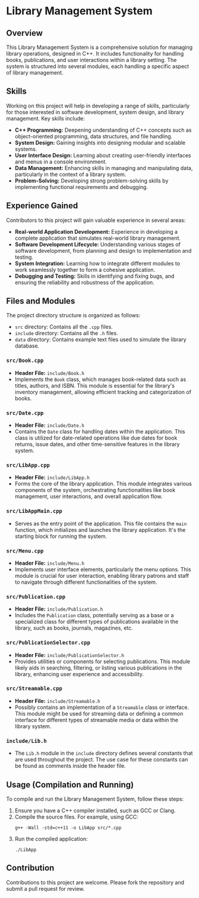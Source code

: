 # Library Management System

## Overview

This Library Management System is a comprehensive solution for managing library operations, designed in C++. It includes functionality for handling books, publications, and user interactions within a library setting. The system is structured into several modules, each handling a specific aspect of library management.

## Skills

Working on this project will help in developing a range of skills, particularly for those interested in software development, system design, and library management. Key skills include:

- **C++ Programming:** Deepening understanding of C++ concepts such as object-oriented programming, data structures, and file handling.
- **System Design:** Gaining insights into designing modular and scalable systems.
- **User Interface Design:** Learning about creating user-friendly interfaces and menus in a console environment.
- **Data Management:** Enhancing skills in managing and manipulating data, particularly in the context of a library system.
- **Problem-Solving:** Developing strong problem-solving skills by implementing functional requirements and debugging.

## Experience Gained

Contributors to this project will gain valuable experience in several areas:

- **Real-world Application Development:** Experience in developing a complete application that simulates real-world library management.
- **Software Development Lifecycle:** Understanding various stages of software development, from planning and design to implementation and testing.
- **System Integration:** Learning how to integrate different modules to work seamlessly together to form a cohesive application.
- **Debugging and Testing:** Skills in identifying and fixing bugs, and ensuring the reliability and robustness of the application.

## Files and Modules

The project directory structure is organized as follows:

- `src` directory: Contains all the `.cpp` files.
- `include` directory: Contains all the `.h` files.
- `data` directory: Contains example text files used to simulate the library database.

### `src/Book.cpp`

- **Header File:** `include/Book.h`
- Implements the `Book` class, which manages book-related data such as titles, authors, and ISBN. This module is essential for the library's inventory management, allowing efficient tracking and categorization of books.

### `src/Date.cpp`

- **Header File:** `include/Date.h`
- Contains the `Date` class for handling dates within the application. This class is utilized for date-related operations like due dates for book returns, issue dates, and other time-sensitive features in the library system.

### `src/LibApp.cpp`

- **Header File:** `include/LibApp.h`
- Forms the core of the library application. This module integrates various components of the system, orchestrating functionalities like book management, user interactions, and overall application flow.

### `src/LibAppMain.cpp`

- Serves as the entry point of the application. This file contains the `main` function, which initializes and launches the library application. It's the starting block for running the system.

### `src/Menu.cpp`

- **Header File:** `include/Menu.h`
- Implements user interface elements, particularly the menu options. This module is crucial for user interaction, enabling library patrons and staff to navigate through different functionalities of the system.

### `src/Publication.cpp`

- **Header File:** `include/Publication.h`
- Includes the `Publication` class, potentially serving as a base or a specialized class for different types of publications available in the library, such as books, journals, magazines, etc.

### `src/PublicationSelector.cpp`

- **Header File:** `include/PublicationSelector.h`
- Provides utilities or components for selecting publications. This module likely aids in searching, filtering, or listing various publications in the library, enhancing user experience and accessibility.

### `src/Streamable.cpp`

- **Header File:** `include/Streamable.h`
- Possibly contains an implementation of a `Streamable` class or interface. This module might be used for streaming data or defining a common interface for different types of streamable media or data within the library system.

### `include/Lib.h`

- The `Lib.h` module in the `include` directory defines several constants that are used throughout the project. The use case for these constants can be found as comments inside the header file.

## Usage (Compilation and Running)

To compile and run the Library Management System, follow these steps:

1. Ensure you have a C++ compiler installed, such as GCC or Clang.
2. Compile the source files. For example, using GCC:
   ```
   g++ -Wall -std=c++11 -o LibApp src/*.cpp
   ```
3. Run the compiled application:
   ```
   ./LibApp
   ```

## Contribution

Contributions to this project are welcome. Please fork the repository and submit a pull request for review.
